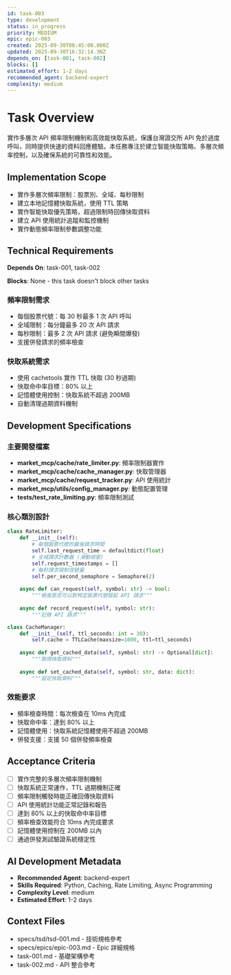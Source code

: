 ```yaml
---
id: task-003
type: development
status: in_progress
priority: MEDIUM
epic: epic-003
created: 2025-09-30T08:45:00.000Z
updated: 2025-09-30T16:32:14.3NZ
depends_on: [task-001, task-002]
blocks: []
estimated_effort: 1-2 days
recommended_agent: backend-expert
complexity: medium
---
```


# Task Overview

實作多層次 API 頻率限制機制和高效能快取系統，保護台灣證交所 API 免於過度呼叫，同時提供快速的資料回應體驗。本任務專注於建立智能快取策略、多層次頻率控制，以及確保系統的可靠性和效能。

## Implementation Scope

- 實作多層次頻率限制：股票別、全域、每秒限制
- 建立本地記憶體快取系統，使用 TTL 策略
- 實作智能快取優先策略，超過限制時回傳快取資料
- 建立 API 使用統計追蹤和監控機制
- 實作動態頻率限制參數調整功能

## Technical Requirements

**Depends On**: task-001, task-002

**Blocks**: None - this task doesn't block other tasks

### 頻率限制需求

- 每個股票代號：每 30 秒最多 1 次 API 呼叫
- 全域限制：每分鐘最多 20 次 API 請求
- 每秒限制：最多 2 次 API 請求 (避免瞬間爆發)
- 支援併發請求的頻率檢查

### 快取系統需求

- 使用 cachetools 實作 TTL 快取 (30 秒過期)
- 快取命中率目標：80% 以上
- 記憶體使用控制：快取系統不超過 200MB
- 自動清理過期資料機制

## Development Specifications

### 主要開發檔案

- **market_mcp/cache/rate_limiter.py**: 頻率限制器實作
- **market_mcp/cache/cache_manager.py**: 快取管理器
- **market_mcp/cache/request_tracker.py**: API 使用統計
- **market_mcp/utils/config_manager.py**: 動態配置管理
- **tests/test_rate_limiting.py**: 頻率限制測試

### 核心類別設計

```python
class RateLimiter:
    def __init__(self):
        # 每個股票代號的最後請求時間
        self.last_request_time = defaultdict(float)
        # 全域請求計數器 (滑動視窗)
        self.request_timestamps = []
        # 每秒請求限制信號量
        self.per_second_semaphore = Semaphore(2)
        
    async def can_request(self, symbol: str) -> bool:
        """檢查是否可以對特定股票代號發起 API 請求"""
        
    async def record_request(self, symbol: str):
        """記錄 API 請求"""

class CacheManager:
    def __init__(self, ttl_seconds: int = 30):
        self.cache = TTLCache(maxsize=1000, ttl=ttl_seconds)
        
    async def get_cached_data(self, symbol: str) -> Optional[dict]:
        """取得快取資料"""
        
    async def set_cached_data(self, symbol: str, data: dict):
        """設定快取資料"""
```

### 效能要求

- 頻率檢查時間：每次檢查在 10ms 內完成
- 快取命中率：達到 80% 以上
- 記憶體使用：快取系統記憶體使用不超過 200MB
- 併發支援：支援 50 個併發頻率檢查

## Acceptance Criteria

- [ ] 實作完整的多層次頻率限制機制
- [ ] 快取系統正常運作，TTL 過期機制正確
- [ ] 頻率限制觸發時能正確回傳快取資料
- [ ] API 使用統計功能正常記錄和報告
- [ ] 達到 80% 以上的快取命中率目標
- [ ] 頻率檢查效能符合 10ms 內完成要求
- [ ] 記憶體使用控制在 200MB 以內
- [ ] 通過併發測試驗證系統穩定性

## AI Development Metadata

- **Recommended Agent**: backend-expert
- **Skills Required**: Python, Caching, Rate Limiting, Async Programming
- **Complexity Level**: medium
- **Estimated Effort**: 1-2 days

## Context Files

- specs/tsd/tsd-001.md - 技術規格參考
- specs/epics/epic-003.md - Epic 詳細規格
- task-001.md - 基礎架構參考
- task-002.md - API 整合參考
